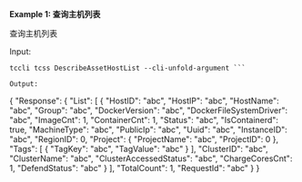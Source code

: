 **Example 1: 查询主机列表**

查询主机列表

Input: 

```
tccli tcss DescribeAssetHostList --cli-unfold-argument ```

Output: 
```
{
    "Response": {
        "List": [
            {
                "HostID": "abc",
                "HostIP": "abc",
                "HostName": "abc",
                "Group": "abc",
                "DockerVersion": "abc",
                "DockerFileSystemDriver": "abc",
                "ImageCnt": 1,
                "ContainerCnt": 1,
                "Status": "abc",
                "IsContainerd": true,
                "MachineType": "abc",
                "PublicIp": "abc",
                "Uuid": "abc",
                "InstanceID": "abc",
                "RegionID": 0,
                "Project": {
                    "ProjectName": "abc",
                    "ProjectID": 0
                },
                "Tags": [
                    {
                        "TagKey": "abc",
                        "TagValue": "abc"
                    }
                ],
                "ClusterID": "abc",
                "ClusterName": "abc",
                "ClusterAccessedStatus": "abc",
                "ChargeCoresCnt": 1,
                "DefendStatus": "abc"
            }
        ],
        "TotalCount": 1,
        "RequestId": "abc"
    }
}
```

